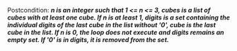 Postcondition: ***n is an integer such that 1 <= n <= 3, cubes is a list of cubes with at least one cube. If n is at least 1, digits is a set containing the individual digits of the last cube in the list without '0', cube is the last cube in the list. If n is 0, the loop does not execute and digits remains an empty set. If '0' is in digits, it is removed from the set.***